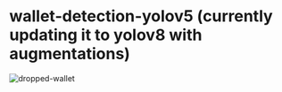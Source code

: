 # wallet-detection-yolov5 (currently updating it to yolov8 with augmentations)
![dropped-wallet](https://github.com/amaanirfan19/FallFinder/assets/52991990/03133e8e-0ca5-4201-ba46-a33343a1dafd)
